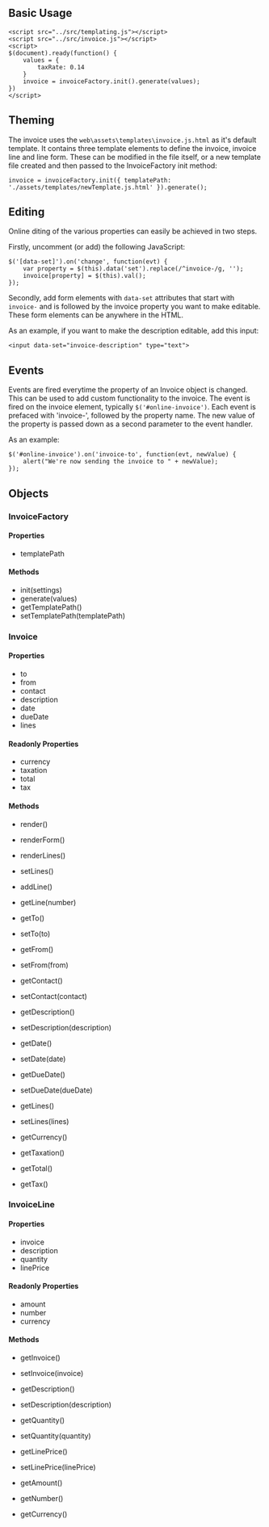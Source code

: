 ## Basic Usage

    <script src="../src/templating.js"></script>
    <script src="../src/invoice.js"></script>
    <script>
    $(document).ready(function() {
        values = {
            taxRate: 0.14
        }
        invoice = invoiceFactory.init().generate(values);
    })
    </script>

## Theming

The invoice uses the `web\assets\templates\invoice.js.html` as it's default template. It contains three template elements to define the invoice, invoice line and line form. These can be modified in the file itself, or a new template file created and then passed to the InvoiceFactory init method:

    invoice = invoiceFactory.init({ templatePath: './assets/templates/newTemplate.js.html' }).generate();

## Editing

Online diting of the various properties can easily be achieved in two steps.

Firstly, uncomment (or add) the following JavaScript:

    $('[data-set]').on('change', function(evt) {
        var property = $(this).data('set').replace(/^invoice-/g, '');
        invoice[property] = $(this).val();
    });

Secondly, add form elements with `data-set` attributes that start with `invoice-` and is followed by the invoice property you want to make editable. These form elements can be anywhere in the HTML.

As an example, if you want to make the description editable, add this input:

    <input data-set="invoice-description" type="text">

## Events

Events are fired everytime the property of an Invoice object is changed. This can be used to add custom functionality to the invoice. The event is fired on the invoice element, typically `$('#online-invoice')`. Each event is prefaced with 'invoice-', followed by the property name. The new value of the property is passed down as a second parameter to the event handler.

As an example:

    $('#online-invoice').on('invoice-to', function(evt, newValue) {
        alert("We're now sending the invoice to " + newValue);
    });

## Objects

### InvoiceFactory

#### Properties

* templatePath

#### Methods

* init(settings)
* generate(values)
* getTemplatePath()
* setTemplatePath(templatePath)

### Invoice

#### Properties

* to
* from
* contact
* description
* date
* dueDate
* lines

#### Readonly Properties

* currency
* taxation
* total
* tax

#### Methods

* render()
* renderForm()
* renderLines()
* setLines()
* addLine()
* getLine(number)

* getTo()
* setTo(to)
* getFrom()
* setFrom(from)
* getContact()
* setContact(contact)
* getDescription()
* setDescription(description)
* getDate()
* setDate(date)
* getDueDate()
* setDueDate(dueDate)
* getLines()
* setLines(lines)

* getCurrency()
* getTaxation()
* getTotal()
* getTax()

### InvoiceLine

#### Properties

* invoice
* description
* quantity
* linePrice

#### Readonly Properties

* amount
* number
* currency

#### Methods

* getInvoice()
* setInvoice(invoice)
* getDescription()
* setDescription(description)
* getQuantity()
* setQuantity(quantity)
* getLinePrice()
* setLinePrice(linePrice)

* getAmount()
* getNumber()
* getCurrency()

